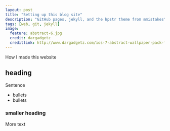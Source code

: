 ```yaml
---
layout: post
title: "Setting up this blog site"
description: "GitHub pages, jekyll, and the hpstr theme from mmistakes"
tags: [web, git, jekyll]
image:
  feature: abstract-6.jpg
  credit: dargadgetz
  creditlink: http://www.dargadgetz.com/ios-7-abstract-wallpaper-pack-for-iphone-5-and-ipod-touch-retina/
---
```


How I made this website

## heading

Sentence

* bullets
* bullets

### smaller heading

More text
